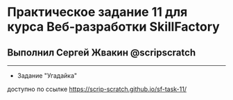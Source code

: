 # Практическое задание 11 для курса Веб-разработки SkillFactory 

## Выполнил Сергей Жвакин @scripscratch

---


- Задание "Угадайка"

доступно по ссылке https://scrip-scratch.github.io/sf-task-11/


 